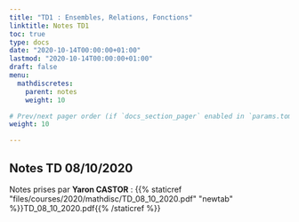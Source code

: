 ```yaml
---
title: "TD1 : Ensembles, Relations, Fonctions"
linktitle: Notes TD1
toc: true
type: docs
date: "2020-10-14T00:00:00+01:00"
lastmod: "2020-10-14T00:00:00+01:00"
draft: false
menu:
  mathdiscretes:
    parent: notes
    weight: 10

# Prev/next pager order (if `docs_section_pager` enabled in `params.toml`)
weight: 10

---
```


## Notes TD 08/10/2020

Notes prises par **Yaron CASTOR** : {{% staticref "files/courses/2020/mathdisc/TD_08_10_2020.pdf" "newtab" %}}TD_08_10_2020.pdf{{% /staticref %}}
